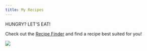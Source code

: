 ```yaml
---
title: My Recipes
---
```


HUNGRY? LET'S EAT!

Check out the [Recipe Finder](https://jennynguyen.shinyapps.io/recipe_finder/) and find a recipe best suited for you!

![](me.gif)
